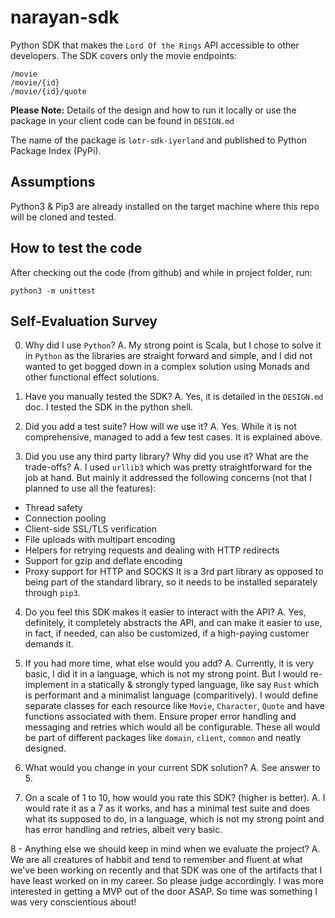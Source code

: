 # narayan-sdk
Python SDK that makes the `Lord Of the Rings` API accessible to other developers. The SDK covers only the movie endpoints:  
```
/movie
/movie/{id}
/movie/{id}/quote
```
**Please Note:** Details of the design and how to run it locally or use the package in your client code can be found in `DESIGN.md`

The name of the package is `lotr-sdk-iyerland` and published to Python Package Index (PyPi).

## Assumptions
Python3 & Pip3 are already installed on the target machine where this 
repo will be cloned and tested.

## How to test the code
After checking out the code (from github) and while in project folder, run:
```
python3 -m unittest
```

## Self-Evaluation Survey

0. Why did I use `Python`?
A. My strong point is Scala, but I chose to solve it in `Python` as the libraries
are straight forward and simple, and I did not wanted to get bogged down in a complex
solution using Monads and other functional effect solutions. 

1. Have you manually tested the SDK?
A. Yes, it is detailed in the `DESIGN.md` doc. I tested the SDK in the python shell.

2. Did you add a test suite? How will we use it?
A. Yes. While it is not comprehensive, managed to add a few test cases. It is explained above.

3. Did you use any third party library? Why did you use it? What are the trade-offs?
A. I used `urllib3` which was pretty straightforward for the job at hand. But mainly it addressed the following concerns (not that I planned to use all the features):
- Thread safety
- Connection pooling
- Client-side SSL/TLS verification
- File uploads with multipart encoding
- Helpers for retrying requests and dealing with HTTP redirects
- Support for gzip and deflate encoding
- Proxy support for HTTP and SOCKS
It is a 3rd part library as opposed to being part of the standard library, so it needs to be installed separately through `pip3`.

4. Do you feel this SDK makes it easier to interact with the API?
A. Yes, definitely, it completely abstracts the API, and can make it easier to use, in fact, if needed, can also be customized, if a high-paying customer demands it.

5. If you had more time, what else would you add?
A. Currently, it is very basic, I did it in a language, which is not my strong point. But I would re-implement in a statically & strongly typed language, like say `Rust` which is performant and a minimalist language (comparitively). I would define separate classes for each resource like `Movie`, `Character`, `Quote` and have functions associated with them. Ensure proper error handling and messaging and retries which would all be configurable. These all would be part of different packages like `domain`, `client`, `common` and neatly designed.

6. What would you change in your current SDK solution?
A. See answer to 5.

7. On a scale of 1 to 10, how would you rate this SDK? (higher is better).
A. I would rate it as a 7 as it works, and has a minimal test suite and does what its supposed to do, in a language, which is not my strong point and has error handling and retries, albeit very basic.

8 - Anything else we should keep in mind when we evaluate the project?
A. We are all creatures of habbit and tend to remember and fluent at what we've been working on recently and that SDK was one of the artifacts that I have least worked on in my career. So please judge accordingly. I was more interested in getting a MVP out of the door ASAP. So time was something I was very conscientious about!
